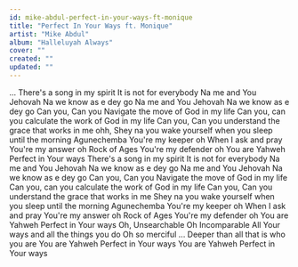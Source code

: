 ```yaml
---
id: mike-abdul-perfect-in-your-ways-ft-monique
title: "Perfect In Your Ways ft. Monique"
artist: "Mike Abdul"
album: "Halleluyah Always"
cover: ""
created: ""
updated: ""
---
```


...
There's a song in my spirit
It is not for everybody
Na me and You Jehovah
Na we know as e dey go
Na me and You Jehovah
Na we know as e dey go
Can you, Can you
Navigate the move of God in my life
Can you, can you calculate
the work of God in my life
Can you, Can you
understand the grace that works in me
ohh,
Shey na you wake yourself when you sleep until the morning
Agunechemba
You're my keeper oh
When I ask and pray
You're my answer oh
Rock of Ages
You're my defender oh
You are Yahweh
Perfect in Your ways
There's a song in my spirit
It is not for everybody
Na me and You Jehovah
Na we know as e dey go
Na me and You Jehovah
Na we know as e dey go
Can you, Can you
Navigate the move of God in my life
Can you, can you calculate
the work of God in my life
Can you, Can you
understand the grace that works in me
Shey na you wake yourself when you sleep until the morning
Agunechemba
You're my keeper oh
When I ask and pray
You're my answer oh
Rock of Ages
You're my defender oh
You are Yahweh
Perfect in Your ways
Oh, Unsearchable
Oh Incomparable
All Your ways and all the things you do
Oh so merciful
...
Deeper than all
that is who you are
You are Yahweh
Perfect in Your ways
You are Yahweh
Perfect in Your ways